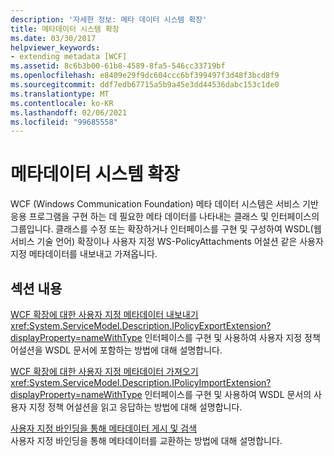 ```yaml
---
description: '자세한 정보: 메타 데이터 시스템 확장'
title: 메타데이터 시스템 확장
ms.date: 03/30/2017
helpviewer_keywords:
- extending metadata [WCF]
ms.assetid: 8c6b3b00-61b8-4589-8fa5-546cc33719bf
ms.openlocfilehash: e8409e29f9dc604ccc6bf399497f3d48f3bcd8f9
ms.sourcegitcommit: ddf7edb67715a5b9a45e3dd44536dabc153c1de0
ms.translationtype: MT
ms.contentlocale: ko-KR
ms.lasthandoff: 02/06/2021
ms.locfileid: "99685558"
---
```

# <a name="extending-the-metadata-system"></a>메타데이터 시스템 확장

WCF (Windows Communication Foundation) 메타 데이터 시스템은 서비스 기반 응용 프로그램을 구현 하는 데 필요한 메타 데이터를 나타내는 클래스 및 인터페이스의 그룹입니다. 클래스를 수정 또는 확장하거나 인터페이스를 구현 및 구성하여 WSDL(웹 서비스 기술 언어) 확장이나 사용자 지정 WS-PolicyAttachments 어설션 같은 사용자 지정 메타데이터를 내보내고 가져옵니다.  
  
## <a name="in-this-section"></a>섹션 내용  

 [WCF 확장에 대한 사용자 지정 메타데이터 내보내기](exporting-custom-metadata-for-a-wcf-extension.md)  
 <xref:System.ServiceModel.Description.IPolicyExportExtension?displayProperty=nameWithType> 인터페이스를 구현 및 사용하여 사용자 지정 정책 어설션을 WSDL 문서에 포함하는 방법에 대해 설명합니다.  
  
 [WCF 확장에 대한 사용자 지정 메타데이터 가져오기](importing-custom-metadata-for-a-wcf-extension.md)  
 <xref:System.ServiceModel.Description.IPolicyImportExtension?displayProperty=nameWithType> 인터페이스를 구현 및 사용하여 WSDL 문서의 사용자 지정 정책 어설션을 읽고 응답하는 방법에 대해 설명합니다.  
  
 [사용자 지정 바인딩을 통해 메타데이터 게시 및 검색](publishing-and-retrieving-metadata-over-a-custom-binding.md)  
 사용자 지정 바인딩을 통해 메타데이터를 교환하는 방법에 대해 설명합니다.
